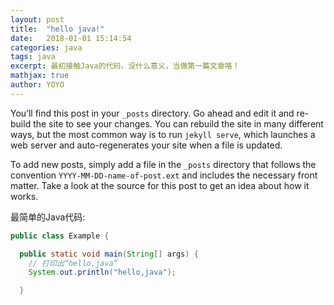 ```yaml
---
layout: post
title:  "hello java!"
date:   2018-01-01 15:14:54
categories: java
tags: java
excerpt: 最初接触Java的代码，没什么意义，当做第一篇文章咯！
mathjax: true
author: YOYO
---
```


You’ll find this post in your `_posts` directory. Go ahead and edit it and re-build the site to see your changes. You can rebuild the site in many different ways, but the most common way is to run `jekyll serve`, which launches a web server and auto-regenerates your site when a file is updated.

To add new posts, simply add a file in the `_posts` directory that follows the convention `YYYY-MM-DD-name-of-post.ext` and includes the necessary front matter. Take a look at the source for this post to get an idea about how it works.

最简单的Java代码:

```java
public class Example {

  public static void main(String[] args) {
    // 打印出“hello,java”
    System.out.println("hello,java");

  }
```


